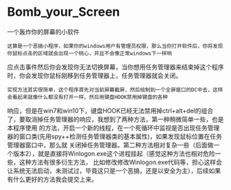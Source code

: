 # Bomb_your_Screen
一个轰炸你的屏幕的小软件

    这算是一个恶搞小程序，如果你的windows用户有管理员权限，那么当你打开软件后，你将发现你鼠标点击的区域就会出现一个桃心，并且不会像正常windows下一样响
应点击事件然后你会发现你无法切换屏幕，当你想用任务管理器来结束掉这个程序时，你会发现你鼠标刚移到任务管理器上，任务管理器就会关闭。

    实现方法其实很简单，这个程序首先对当前屏幕截屏，然后绘制到一个全屏窗口的DC中去，这样会看起来就像什么都没有打开一样，然后用键盘HOOK禁用掉键盘的各种
响应，但是在win7和win10下，键盘HOOK已经无法禁用掉ctrl+alt+del的组合了，要取消掉任务管理器的响应，我想到了两种方法，第一种稍微简单一些，也是本程序使用
的方法，开启一个新的线程，在一个死循环中监视是否出现任务管理器的窗口类(先用spy++检测任务管理器类的基本属性)，如果发现鼠标位置在任务管理器窗口中，那么就
关闭掉任务管理器。第二种方法相对复杂一些（后面做一个版本2），就是直接将Winlogon.exe这个进程挂起（感觉这种方法也相对危险一些，这种方法有很多衍生方法，
比如修改修改Winlogon.exe代码等，担心这样会让系统无法启动，未测试过，毕竟这只是一个恶搞，还是以安全为主），后续如果有什么更好的方法我会提交上来。
